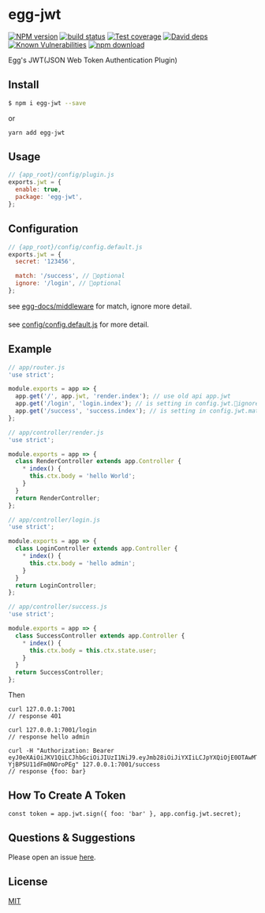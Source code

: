 # egg-jwt

[![NPM version][npm-image]][npm-url]
[![build status][travis-image]][travis-url]
[![Test coverage][codecov-image]][codecov-url]
[![David deps][david-image]][david-url]
[![Known Vulnerabilities][snyk-image]][snyk-url]
[![npm download][download-image]][download-url]

[npm-image]: https://img.shields.io/npm/v/egg-jwt.svg?style=flat-square
[npm-url]: https://npmjs.org/package/egg-jwt
[travis-image]: https://img.shields.io/travis/eggjs/egg-jwt.svg?style=flat-square
[travis-url]: https://travis-ci.org/eggjs/egg-jwt
[codecov-image]: https://img.shields.io/codecov/c/github/eggjs/egg-jwt.svg?style=flat-square
[codecov-url]: https://codecov.io/github/eggjs/egg-jwt?branch=master
[david-image]: https://img.shields.io/david/eggjs/egg-jwt.svg?style=flat-square
[david-url]: https://david-dm.org/eggjs/egg-jwt
[snyk-image]: https://snyk.io/test/npm/egg-jwt/badge.svg?style=flat-square
[snyk-url]: https://snyk.io/test/npm/egg-jwt
[download-image]: https://img.shields.io/npm/dm/egg-jwt.svg?style=flat-square
[download-url]: https://npmjs.org/package/egg-jwt

Egg's JWT(JSON Web Token Authentication Plugin)

## Install

```bash
$ npm i egg-jwt --save
```

or

```
yarn add egg-jwt
```


## Usage

```js
// {app_root}/config/plugin.js
exports.jwt = {
  enable: true,
  package: 'egg-jwt',
};
```

## Configuration

```js
// {app_root}/config/config.default.js
exports.jwt = {
  secret: '123456',

  match: '/success', // optional
  ignore: '/login', // optional
};
```
see [egg-docs/middleware](https://github.com/eggjs/egg/blob/master/docs/source/en/basics/middleware.md#match-and-ignore) for match, ignore more detail.

see [config/config.default.js](config/config.default.js) for more detail.

## Example

``` javascript
// app/router.js
'use strict';

module.exports = app => {
  app.get('/', app.jwt, 'render.index'); // use old api app.jwt
  app.get('/login', 'login.index'); // is setting in config.jwt.ignore
  app.get('/success', 'success.index'); // is setting in config.jwt.match
};

// app/controller/render.js
'use strict';

module.exports = app => {
  class RenderController extends app.Controller {
    * index() {
      this.ctx.body = 'hello World';
    }
  }
  return RenderController;
};

// app/controller/login.js
'use strict';

module.exports = app => {
  class LoginController extends app.Controller {
    * index() {
      this.ctx.body = 'hello admin';
    }
  }
  return LoginController;
};

// app/controller/success.js
'use strict';

module.exports = app => {
  class SuccessController extends app.Controller {
    * index() {
      this.ctx.body = this.ctx.state.user;
    }
  }
  return SuccessController;
};
```

Then

```
curl 127.0.0.1:7001
// response 401

curl 127.0.0.1:7001/login
// response hello admin

curl -H "Authorization: Bearer eyJ0eXAiOiJKV1QiLCJhbGciOiJIUzI1NiJ9.eyJmb28iOiJiYXIiLCJpYXQiOjE0OTAwMTU0MTN9.ehQ38YsRlM8hDpUMKYq1rHt-YjBPSU11dFm0NOroPEg" 127.0.0.1:7001/success
// response {foo: bar}
```

## How To Create A Token

```
const token = app.jwt.sign({ foo: 'bar' }, app.config.jwt.secret);
```

## Questions & Suggestions

Please open an issue [here](https://github.com/eggjs/egg/issues).

## License

[MIT](LICENSE)
